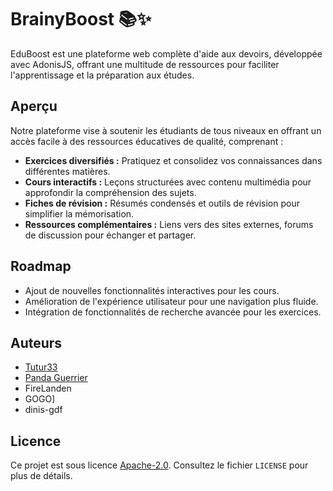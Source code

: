 # BrainyBoost 📚✨

EduBoost est une plateforme web complète d'aide aux devoirs, développée avec AdonisJS, offrant une multitude de ressources pour faciliter l'apprentissage et la préparation aux études.

## Aperçu
Notre plateforme vise à soutenir les étudiants de tous niveaux en offrant un accès facile à des ressources éducatives de qualité, comprenant :
- **Exercices diversifiés :** Pratiquez et consolidez vos connaissances dans différentes matières.
- **Cours interactifs :** Leçons structurées avec contenu multimédia pour approfondir la compréhension des sujets.
- **Fiches de révision :** Résumés condensés et outils de révision pour simplifier la mémorisation.
- **Ressources complémentaires :** Liens vers des sites externes, forums de discussion pour échanger et partager.

## Roadmap
- Ajout de nouvelles fonctionnalités interactives pour les cours.
- Amélioration de l'expérience utilisateur pour une navigation plus fluide.
- Intégration de fonctionnalités de recherche avancée pour les exercices.

## Auteurs
- [Tutur33](https://github.com/Tutur33)
- [Panda Guerrier](https://github.com/PandaGuerrier)
- FireLanden
- GOGO]
- dinis-gdf

## Licence
Ce projet est sous licence [Apache-2.0](LICENCE). Consultez le fichier `LICENSE` pour plus de détails.
